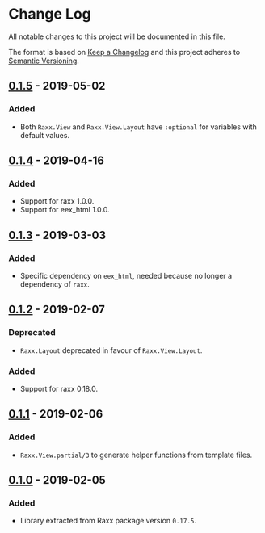 # Change Log
All notable changes to this project will be documented in this file.

The format is based on [Keep a Changelog](http://keepachangelog.com/)
and this project adheres to [Semantic Versioning](http://semver.org/).

## [0.1.5](https://github.com/CrowdHailer/raxx/tree/1.0.0) - 2019-05-02

### Added

- Both `Raxx.View` and `Raxx.View.Layout` have `:optional` for variables with default values.

## [0.1.4](https://github.com/CrowdHailer/raxx/tree/1.0.0) - 2019-04-16

### Added

- Support for raxx 1.0.0.
- Support for eex_html 1.0.0.

## [0.1.3](https://github.com/CrowdHailer/raxx/tree/0.18.0) - 2019-03-03

### Added

- Specific dependency on `eex_html`, needed because no longer a dependency of `raxx`.

## [0.1.2](https://github.com/CrowdHailer/raxx/tree/0.18.0) - 2019-02-07

### Deprecated

- `Raxx.Layout` deprecated in favour of `Raxx.View.Layout`.

### Added

- Support for raxx 0.18.0.

## [0.1.1](#) - 2019-02-06

### Added

- `Raxx.View.partial/3` to generate helper functions from template files.

## [0.1.0](https://github.com/CrowdHailer/raxx/tree/0.17.6) - 2019-02-05

### Added

- Library extracted from Raxx package version `0.17.5`.
